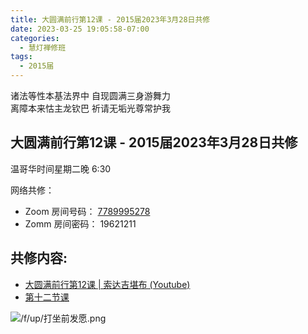 ```yaml
---
title: 大圆满前行第12课 - 2015届2023年3月28日共修
date: 2023-03-25 19:05:58-07:00
categories:
  - 慧灯禅修班
tags:
  - 2015届
---
```

诸法等性本基法界中 自现圆满三身游舞力  
离障本来怙主龙钦巴 祈请无垢光尊常护我

## 大圆满前行第12课 - 2015届2023年3月28日共修

温哥华时间星期二晚 6:30 

网络共修：

- Zoom 房间号码： [7789995278](https://us02web.zoom.us/j/7789995278?pwd=VjZmbWJFY2k2K0E5RVB2cTNIQmhqUT09)
- Zomm 房间密码： 19621211

## 共修内容:

- [大圆满前行第12课 | 索达吉堪布 (Youtube)](https://www.youtube.com/watch?v=Q2kjOKvbxoE&list=PLAnEIprIVklfWTKX6X1gI9eR_phiB8B4b&index=14)
- [第十二节课](http://huidengchanxiu.net/refs/qxgs/qxgs-02wffs#第十二节课)

![/f/up/打坐前发愿.png](/f/up/打坐前发愿.png)

